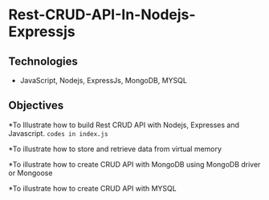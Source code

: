 # Rest-CRUD-API-In-Nodejs-Expressjs
## Technologies
* JavaScript, Nodejs, ExpressJs, MongoDB, 
 MYSQL
## Objectives

*To Illustrate how to build Rest CRUD API
with Nodejs, Expresses and Javascript.
```codes in index.js```

*To illustrate how to store and retrieve data
from virtual memory

*To illustrate how to create CRUD API with 
MongoDB using MongoDB driver or Mongoose

*To illustrate how to create CRUD API with
MYSQL
